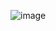 ![image](https://user-images.githubusercontent.com/22056288/188168255-d420fc7e-d4ac-4dd0-9c94-2e1b9c8e56a0.png)
